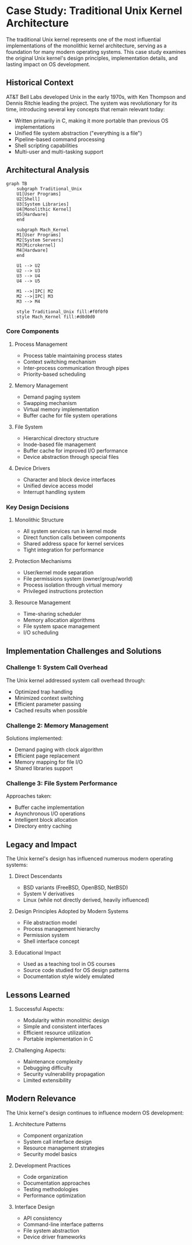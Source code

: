 # Case Study: Traditional Unix Kernel Architecture

The traditional Unix kernel represents one of the most influential implementations of the monolithic kernel architecture, serving as a foundation for many modern operating systems. This case study examines the original Unix kernel's design principles, implementation details, and lasting impact on OS development.

## Historical Context

AT&T Bell Labs developed Unix in the early 1970s, with Ken Thompson and Dennis Ritchie leading the project. The system was revolutionary for its time, introducing several key concepts that remain relevant today:

- Written primarily in C, making it more portable than previous OS implementations
- Unified file system abstraction ("everything is a file")
- Pipeline-based command processing
- Shell scripting capabilities
- Multi-user and multi-tasking support

## Architectural Analysis

```mermaid
graph TB
    subgraph Traditional_Unix
    U1[User Programs]
    U2[Shell]
    U3[System Libraries]
    U4[Monolithic Kernel]
    U5[Hardware]
    end

    subgraph Mach_Kernel
    M1[User Programs]
    M2[System Servers]
    M3[Microkernel]
    M4[Hardware]
    end

    U1 --> U2
    U2 --> U3
    U3 --> U4
    U4 --> U5

    M1 -->|IPC| M2
    M2 -->|IPC| M3
    M3 --> M4

    style Traditional_Unix fill:#f0f0f0
    style Mach_Kernel fill:#d0d0d0
```

### Core Components

1. Process Management
   - Process table maintaining process states
   - Context switching mechanism
   - Inter-process communication through pipes
   - Priority-based scheduling

2. Memory Management
   - Demand paging system
   - Swapping mechanism
   - Virtual memory implementation
   - Buffer cache for file system operations

3. File System
   - Hierarchical directory structure
   - Inode-based file management
   - Buffer cache for improved I/O performance
   - Device abstraction through special files

4. Device Drivers
   - Character and block device interfaces
   - Unified device access model
   - Interrupt handling system

### Key Design Decisions

1. Monolithic Structure
   - All system services run in kernel mode
   - Direct function calls between components
   - Shared address space for kernel services
   - Tight integration for performance

2. Protection Mechanisms
   - User/kernel mode separation
   - File permissions system (owner/group/world)
   - Process isolation through virtual memory
   - Privileged instructions protection

3. Resource Management
   - Time-sharing scheduler
   - Memory allocation algorithms
   - File system space management
   - I/O scheduling

## Implementation Challenges and Solutions

### Challenge 1: System Call Overhead
The Unix kernel addressed system call overhead through:
- Optimized trap handling
- Minimized context switching
- Efficient parameter passing
- Cached results when possible

### Challenge 2: Memory Management
Solutions implemented:
- Demand paging with clock algorithm
- Efficient page replacement
- Memory mapping for file I/O
- Shared libraries support

### Challenge 3: File System Performance
Approaches taken:
- Buffer cache implementation
- Asynchronous I/O operations
- Intelligent block allocation
- Directory entry caching

## Legacy and Impact

The Unix kernel's design has influenced numerous modern operating systems:

1. Direct Descendants
   - BSD variants (FreeBSD, OpenBSD, NetBSD)
   - System V derivatives
   - Linux (while not directly derived, heavily influenced)

2. Design Principles Adopted by Modern Systems
   - File abstraction model
   - Process management hierarchy
   - Permission system
   - Shell interface concept

3. Educational Impact
   - Used as a teaching tool in OS courses
   - Source code studied for OS design patterns
   - Documentation style widely emulated

## Lessons Learned

1. Successful Aspects:
   - Modularity within monolithic design
   - Simple and consistent interfaces
   - Efficient resource utilization
   - Portable implementation in C

2. Challenging Aspects:
   - Maintenance complexity
   - Debugging difficulty
   - Security vulnerability propagation
   - Limited extensibility

## Modern Relevance

The Unix kernel's design continues to influence modern OS development:

1. Architecture Patterns
   - Component organization
   - System call interface design
   - Resource management strategies
   - Security model basics

2. Development Practices
   - Code organization
   - Documentation approaches
   - Testing methodologies
   - Performance optimization

3. Interface Design
   - API consistency
   - Command-line interface patterns
   - File system abstraction
   - Device driver frameworks

